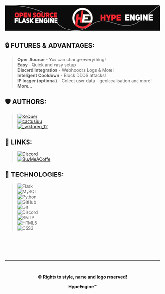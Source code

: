 ![HypeBanner](hype_banner.png)

## 🔒 FUTURES & ADVANTAGES:
> **Open Source** - You can change everything!<br/>
> **Easy** - Quick and easy setup<br/>
> **Discord Integration** - Webhoocks Logs & More!<br/>
> **Inteligent Cooldown** - Block DDOS attacks!<br/>
> **IP logger (optional)** - Colect user data - geolocalisation and more!<br/>
> **More...**<br/>

## 🛡️ AUTHORS:
> [![KeQuer](https://img.shields.io/badge/KeQuer-Discord-5865F2?style=for-the-badge&logo=discord&logoColor=white)](https://discord.com/users/1063760147287117834) <br/>
> [![cactusiuu](https://img.shields.io/badge/cactusiuu-Discord-5865F2?style=for-the-badge&logo=discord&logoColor=white)](https://discord.com/users/1041362096232861826) <br/>
> [![_wiktoreq_12](https://img.shields.io/badge/__wiktoreq__12-Discord-5865F2?style=for-the-badge&logo=discord&logoColor=white)](https://discord.com/users/788421107564806195) <br/>

## 🔗 LINKS:
> [![Discord](https://img.shields.io/badge/-Discord-5865F2?style=for-the-badge&logo=discord&logoColor=white)](https://discord.gg/GrKaVcDzbn) <br/>
> [![BuyMeACoffe](https://img.shields.io/badge/-BuyMeACoffee-FF813F?style=for-the-badge&logo=buymeacoffee&logoColor=white)](https://www.buymeacoffee.com/hypeengine) <br/>

## 🔧 TECHNOLOGIES:
> ![Flask](https://img.shields.io/badge/flask-%23000.svg?style=for-the-badge&logo=flask&logoColor=white) <br/>
> ![MySQL](https://img.shields.io/badge/mysql-%2300f.svg?style=for-the-badge&logo=mysql&logoColor=white) <br/>
> ![Python](https://img.shields.io/badge/python-3670A0?style=for-the-badge&logo=python&logoColor=ffdd54) <br/>
> ![GitHub](https://img.shields.io/badge/github-%23121011.svg?style=for-the-badge&logo=github&logoColor=white) <br/>
> ![Git](https://img.shields.io/badge/git-%23F05033.svg?style=for-the-badge&logo=git&logoColor=white) <br/>
> ![Discord](https://img.shields.io/badge/Discord-%235865F2.svg?style=for-the-badge&logo=discord&logoColor=white) <br/>
> ![SMTP](https://img.shields.io/badge/smtp-D14836?style=for-the-badge&logo=gmail&logoColor=white) <br/>
> ![HTML5](https://img.shields.io/badge/html5-%23E34F26.svg?style=for-the-badge&logo=html5&logoColor=white) <br/>
> ![CSS3](https://img.shields.io/badge/css3-%231572B6.svg?style=for-the-badge&logo=css3&logoColor=white) <br/>

<br/>
<br/>
<br/>
<br/>
<hr/>
<br/>

<div align="center">

**©️ Rights to style, name and logo reserved!**

**HypeEngine™️**

</div>